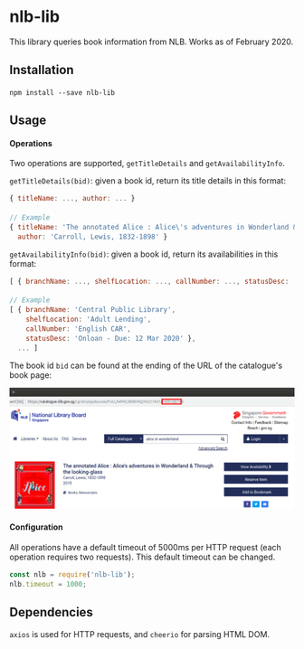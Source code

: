 # nlb-lib

This library queries book information from NLB. Works as of February 2020.

## Installation

`npm install --save nlb-lib`

## Usage

#### Operations

Two operations are supported, `getTitleDetails` and `getAvailabilityInfo`.

`getTitleDetails(bid)`: given a book id, return its title details in this format:

``` javascript
{ titleName: ..., author: ... }

// Example
{ titleName: 'The annotated Alice : Alice\'s adventures in Wonderland & Through the looking-glass',
  author: 'Carroll, Lewis, 1832-1898' }
```

`getAvailabilityInfo(bid)`: given a book id, return its availabilities in this format:

``` javascript
[ { branchName: ..., shelfLocation: ..., callNumber: ..., statusDesc: ... }, ... ]

// Example
[ { branchName: 'Central Public Library',
    shelfLocation: 'Adult Lending',
    callNumber: 'English CAR',
    statusDesc: 'Onloan - Due: 12 Mar 2020' },
  ... ]
```

The book id `bid` can be found at the ending of the URL of the catalogue's book page:

![book id from URL](./bid.png)

#### Configuration

All operations have a default timeout of 5000ms per HTTP request (each
operation requires two requests). This default timeout can be changed.

``` javascript
const nlb = require('nlb-lib');
nlb.timeout = 1000;
```

## Dependencies

`axios` is used for HTTP requests, and `cheerio` for parsing HTML DOM.
